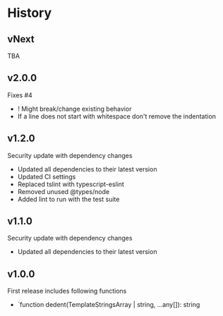 # History

## vNext

TBA

## v2.0.0

Fixes #4

- ! Might break/change existing behavior
- If a line does not start with whitespace don't remove the indentation

## v1.2.0

Security update with dependency changes

- Updated all dependencies to their latest version
- Updated CI settings
- Replaced tslint with typescript-eslint
- Removed unused @types/node
- Added lint to run with the test suite

## v1.1.0

Security update with dependency changes

- Updated all dependencies to their latest version

## v1.0.0

First release includes following functions

- `function dedent(TemplateStringsArray | string, ...any[]): string
